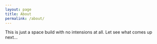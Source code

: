 ```yaml
---
layout: page
title: About
permalink: /about/
---
```


This is just a space build with no intensions at all. Let see what comes up next...
